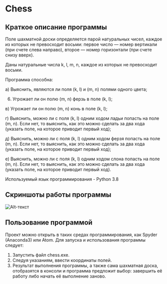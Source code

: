 # Chess
## Краткое описание программы
Поле шахматной доски определяется парой натуральных чисел, каждое из которых не превосходит восьми: первое число — номер вертикали (при счете слева направо), второе — номер горизонтали (при счете снизу вверх).

Даны натуральные числа k, l, m, n, каждое из которых не превосходит восьми.

Программа способна:

а) Выяснить, являются ли поля (k, l) и (m, n) полями одного цвета;

6) Угрожает ли он полю (m, n) ферзь в поле (k, l);

в) Угрожает ли он полю (m, n) конь в поле (k, l);

г) Выяснить, можно ли с поля (k, l) одним ходом ладьи попасть на поле (m, n). Если нет, то выяснить, как это можно сделать за два хода (указать поле, на которое приводит первый ход);

д) Выяснить, можно ли с поля (k, l) одним ходом ферзя попасть на поле (m, n). Если нет, то выяснить, как это можно сделать за два хода (указать поле, на которое приводит первый ход);

е) Выяснить, можно ли с поля (k, l) одним ходом слона попасть на поле (m, n). Если нет, то выяснить, как это можно сделать за два хода (указать поле, на которое приводит первый ход).

Используемый язык программирования - Python 3.8

## Скриншоты работы программы
 ![Alt-текст](https://sun9-58.userapi.com/impg/6bFetEaBsvMSVqXhbb5r0xBm0o4FU5MsItMpog/cmhKXWtPwKM.jpg?size=797x451&quality=96&proxy=1&sign=9b29ff2d83287440e28f3d5c48cda155 "Орк")

## Пользование программой
 Проект можно открыть в таких средах программирования, как Spyder (Anaconda3) или Atom. Для запуска и использования программы следует:
 1. Запустить файл chess.exe.
 3. Следуя указаниям, ввести координаты полей.
 5. Результат выполнения программы, а также сама шахматная доска, отобразятся в консоли и программа предложит выбор: завершить её работу либо начать её выполнение заново.
